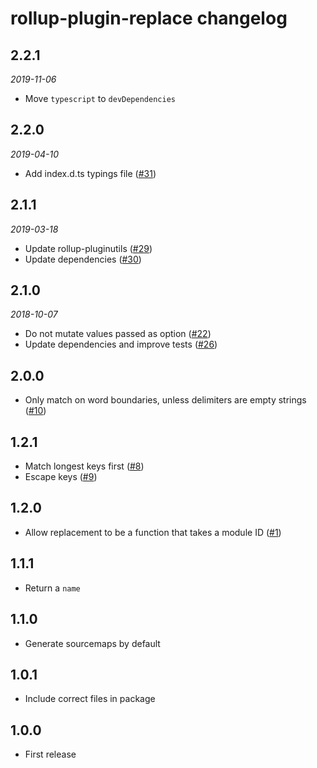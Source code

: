 # rollup-plugin-replace changelog

## 2.2.1
*2019-11-06*
* Move `typescript` to `devDependencies`

## 2.2.0
*2019-04-10*
* Add index.d.ts typings file ([#31](https://github.com/rollup/rollup-plugin-replace/pull/31))

## 2.1.1
*2019-03-18*
* Update rollup-pluginutils ([#29](https://github.com/rollup/rollup-plugin-replace/pull/29))
* Update dependencies ([#30](https://github.com/rollup/rollup-plugin-replace/pull/30))

## 2.1.0
*2018-10-07*
* Do not mutate values passed as option ([#22](https://github.com/rollup/rollup-plugin-replace/pull/22))
* Update dependencies and improve tests ([#26](https://github.com/rollup/rollup-plugin-replace/pull/26))

## 2.0.0

* Only match on word boundaries, unless delimiters are empty strings ([#10](https://github.com/rollup/rollup-plugin-replace/pull/10))

## 1.2.1

* Match longest keys first ([#8](https://github.com/rollup/rollup-plugin-replace/pull/8))
* Escape keys ([#9](https://github.com/rollup/rollup-plugin-replace/pull/9))

## 1.2.0

* Allow replacement to be a function that takes a module ID ([#1](https://github.com/rollup/rollup-plugin-replace/issues/1))

## 1.1.1

* Return a `name`

## 1.1.0

* Generate sourcemaps by default

## 1.0.1

* Include correct files in package

## 1.0.0

* First release
